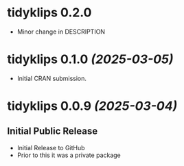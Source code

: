 # tidyklips 0.2.0
* Minor change in DESCRIPTION

# tidyklips 0.1.0 _(2025-03-05)_

* Initial CRAN submission.

# tidyklips 0.0.9 _(2025-03-04)_

## Initial Public Release

* Initial Release to GitHub
* Prior to this it was a private package
